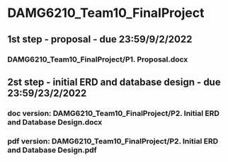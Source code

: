 # DAMG6210_Team10_FinalProject
## 1st step - proposal - due 23:59/9/2/2022
### DAMG6210_Team10_FinalProject/P1. Proposal.docx
## 2st step - initial ERD and database design - due 23:59/23/2/2022
### doc version: DAMG6210_Team10_FinalProject/P2. Initial ERD and Database Design.docx
### pdf version: DAMG6210_Team10_FinalProject/P2. Initial ERD and Database Design.pdf
